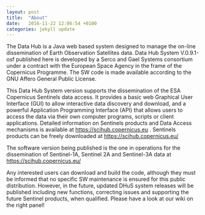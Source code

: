 ```yaml
---
layout: post
title:  "About"
date:   2016-11-22 12:06:54 +0100
categories: jekyll update
---
```


The Data Hub is a Java web based system designed to manage the on-line dissemination of Earth Observation Satellites data. Data Hub System V.0.9.1-osf published here is developed by a Serco and Gael Systems consortium under a contract with the European Space Agency in the frame of the Copernicus Programme. The SW code is made available according to the GNU Affero General Public License.

This Data Hub System version supports the dissemination of the ESA Copernicus Sentinels data access. It provides a basic web Graphical User Interface (GUI) to allow interactive data discovery and download, and a powerful Application Programming Interface (API) that allows users to access the data via their own computer programs, scripts or client applications. Detailed information on Sentinels products and Data Access mechanisms is available at https://scihub.copernicus.eu . Sentinels products can be freely downloaded at https://scihub.copernicus.eu/

The software version being published is the one in operations for the dissemination of Sentinel-1A, Sentinel 2A and Sentinel-3A data at https://scihub.copernicus.eu/

Any interested users can download and build the code, although they must be informed that no specific SW maintenance is ensured for this public distribution. However, in the future, updated DHuS system releases will be published including new functions, correcting issues and supporting the future Sentinel products, when qualified. Please have a look at our wiki on the right panel! 
